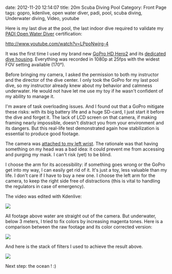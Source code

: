 date: 2012-11-20 12:14:07
title: 20m Scuba Diving Pool
Category: Front Page
tags: gopro, kdenlive, open water diver, padi, pool, scuba diving, Underwater diving, Video, youtube

Here is my last dive at the pool, the last indoor dive required to validate my [PADI Open Water Diver](http://www.amazon.com/gp/product/B003JX0AUK/ref=as_li_ss_tl?ie=UTF8&camp=1789&creative=390957&creativeASIN=B003JX0AUK&linkCode=as2&tag=kevideld-20) certification:



http://www.youtube.com/watch?v=LPpoNwjrg-4

It was the first time I used my brand new [GoPro HD Hero2](http://www.amazon.com/gp/product/B005WY3TI4/ref=as_li_ss_tl?ie=UTF8&camp=1789&creative=390957&creativeASIN=B005WY3TI4&linkCode=as2&tag=kevideld-20) and its [dedicated dive housing](http://www.amazon.com/gp/product/B0090A5P0Q/ref=as_li_ss_tl?ie=UTF8&camp=1789&creative=390957&creativeASIN=B0090A5P0Q&linkCode=as2&tag=kevideld-20). Everything was recorded in 1080p at 25fps with the widest FOV setting available (170°).





Before bringing my camera, I asked the permission to both my instructor and the director of the dive center. I only took the GoPro for my last pool dive, so my instructor already knew about my behavior and calmness underwater. He would not have let me use my toy if he wasn't confident of my ability to manage it.

I'm aware of task overloading issues. And I found out that a GoPro mitigate these risks: with its big battery life and a huge SD-card, I just start it before the dive and forget it. The lack of LCD screen on that camera, if making framing nearly impossible, doesn't distract you from your environment and its dangers. But this real-life test demonstrated again how stabilization is essential to produce good footage.

The camera was [attached to my left wrist](http://www.amazon.com/gp/product/B0047I1S02/ref=as_li_ss_tl?ie=UTF8&camp=1789&creative=390957&creativeASIN=B0047I1S02&linkCode=as2&tag=kevideld-20). The rationale was that having something on my head was a bad idea: it could prevent me from accessing and purging my mask. I can't risk (yet) to be blind.



I choose the arm for its accessibility: if something goes wrong or the GoPro get into my way, I can easily get rid of it. It's just a toy, less valuable than my life. I don't care if I have to buy a new one. I choose the left arm for the camera, to keep the right side free of distractions (this is vital to handling the regulators in case of emergency).

The video was edited with Kdenlive:

![](/static/uploads/2012/11/kdenlive.jpg)

All footage above water are straight out of the camera. But underwater, below 3 meters, I tried to fix colors by increasing magenta tones. Here is a comparison between the raw footage and its color corrected version:

![](/static/uploads/2012/11/underwater-color-correction-before-after.jpg)

And here is the stack of filters I used to achieve the result above.

![](/static/uploads/2012/11/underwater-color-correction-filters.jpg)

Next step: the ocean ! :)
